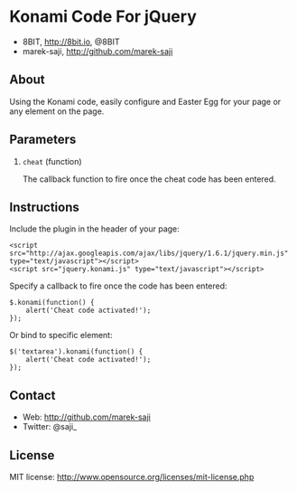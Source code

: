 Konami Code For jQuery
======================
- 8BIT, http://8bit.io, @8BIT
- marek-saji, http://github.com/marek-saji


About
-----

Using the Konami code, easily configure and Easter Egg for your page
or any element on the page.


Parameters
----------

1. `cheat` (function)

   The callback function to fire once the cheat code has been entered.


Instructions
------------

Include the plugin in the header of your page:

    <script src="http://ajax.googleapis.com/ajax/libs/jquery/1.6.1/jquery.min.js" type="text/javascript"></script>
    <script src="jquery.konami.js" type="text/javascript"></script>

Specify a callback to fire once the code has been entered:

    $.konami(function() {
        alert('Cheat code activated!');
    });

Or bind to specific element:

    $('textarea').konami(function() {
        alert('Cheat code activated!');
    });


Contact
-------

- Web:      http://github.com/marek-saji
- Twitter:  @saji_


License
-------

MIT license:
http://www.opensource.org/licenses/mit-license.php
